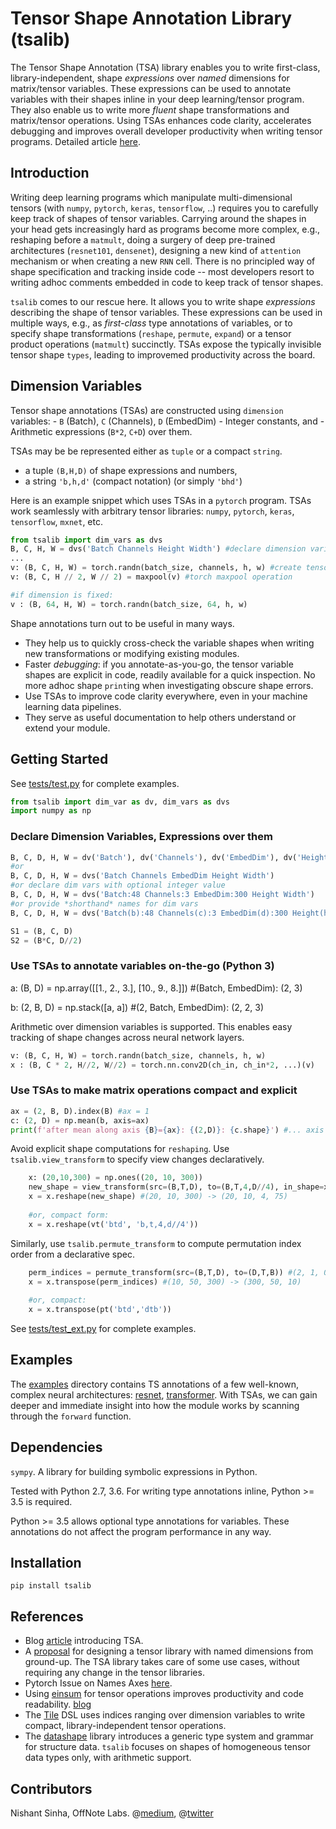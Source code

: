 # Tensor Shape Annotation Library (tsalib)

The Tensor Shape Annotation (TSA) library enables you to write first-class, library-independent, shape *expressions* over *named* dimensions for matrix/tensor variables.
These expressions can be used to annotate variables with their shapes inline in your deep learning/tensor program.
They also enable us to write more *fluent* shape transformations and matrix/tensor operations. Using TSAs enhances code clarity, accelerates debugging and improves overall developer productivity when writing tensor programs. 
Detailed article [here](https://medium.com/@ekshakhs/introducing-tensor-shape-annotation-library-tsalib-963b5b13c35b).

## Introduction

Writing deep learning programs which manipulate multi-dimensional tensors (with `numpy`, `pytorch`, `keras`, `tensorflow`, ..) requires you to carefully keep track of shapes of tensor variables. Carrying around the shapes in your head gets increasingly hard as programs become more complex, e.g., reshaping before a `matmult`, doing a surgery of deep pre-trained architectures (`resnet101`, `densenet`), designing a new kind of `attention` mechanism or when creating a new `RNN` cell. There is no principled way of shape specification and tracking inside code -- most developers resort to writing adhoc comments embedded in code to keep track of tensor shapes.

`tsalib` comes to our rescue here. It allows you to write shape *expressions* describing the shape of tensor variables. These expressions can be used in multiple ways, e.g., as *first-class* type annotations of variables, or to specify shape transformations (`reshape`, `permute`, `expand`) or a tensor product operations (`matmult`) succinctly. TSAs expose the typically invisible tensor shape `types`, leading to improvemed productivity across the board. 

## Dimension Variables

Tensor shape annotations (TSAs) are constructed using `dimension` variables:
     - `B` (Batch), `C` (Channels), `D` (EmbedDim)
     - Integer constants, and 
     - Arithmetic expressions (`B*2`, `C+D`) over them. 

TSAs may be be represented either as `tuple` or a compact `string`.
* a tuple `(B,H,D)` of shape expressions and numbers,
* a string `'b,h,d'` (compact notation) (or simply `'bhd'`)

Here is an example snippet which uses TSAs in a `pytorch` program. TSAs work seamlessly with arbitrary tensor libraries:  `numpy`, `pytorch`, `keras`, `tensorflow`, `mxnet`, etc.

```python
from tsalib import dim_vars as dvs
B, C, H, W = dvs('Batch Channels Height Width') #declare dimension variables
...
v: (B, C, H, W) = torch.randn(batch_size, channels, h, w) #create tensor
v: (B, C, H // 2, W // 2) = maxpool(v) #torch maxpool operation

#if dimension is fixed:
v : (B, 64, H, W) = torch.randn(batch_size, 64, h, w)

``` 

Shape annotations turn out to be useful in many ways. 
* They help us to quickly cross-check the variable shapes when writing new transformations or modifying existing modules.
* Faster *debugging*: if you annotate-as-you-go, the tensor variable shapes are explicit in code, readily available for a quick inspection. No more adhoc shape `print`ing when investigating obscure shape errors. 
* Use TSAs to improve code clarity everywhere, even in your machine learning data pipelines.
* They serve as useful documentation to help others understand or extend your module.

## Getting Started

See [tests/test.py](tests/test.py) for complete examples.

```python
from tsalib import dim_var as dv, dim_vars as dvs
import numpy as np
```

### Declare Dimension Variables, Expressions over them
```python
B, C, D, H, W = dv('Batch'), dv('Channels'), dv('EmbedDim'), dv('Height'), dv('Width')
#or
B, C, D, H, W = dvs('Batch Channels EmbedDim Height Width')
#or declare dim vars with optional integer value
B, C, D, H, W = dvs('Batch:48 Channels:3 EmbedDim:300 Height Width')
#or provide *shorthand* names for dim vars
B, C, D, H, W = dvs('Batch(b):48 Channels(c):3 EmbedDim(d):300 Height(h) Width(w)')

S1 = (B, C, D)
S2 = (B*C, D//2)
```


### Use TSAs to annotate variables on-the-go (Python 3)

a: (B, D) = np.array([[1., 2., 3.], [10., 9., 8.]]) #(Batch, EmbedDim): (2, 3)

b: (2, B, D) = np.stack([a, a]) #(2, Batch, EmbedDim): (2, 2, 3)

Arithmetic over dimension variables is supported. This enables easy tracking of shape changes across neural network layers.

```python
v: (B, C, H, W) = torch.randn(batch_size, channels, h, w)
x : (B, C * 2, H//2, W//2) = torch.nn.conv2D(ch_in, ch_in*2, ...)(v) 
```

### Use TSAs to make matrix operations compact and explicit

```python
ax = (2, B, D).index(B) #ax = 1
c: (2, D) = np.mean(b, axis=ax) 
print(f'after mean along axis {B}={ax}: {(2,D)}: {c.shape}') #... axis Batch=1: (2, EmbedDim): (2, 3)
```

Avoid explicit shape computations for `reshaping`. Use `tsalib.view_transform` to specify view changes declaratively.

```python
    x: (20,10,300) = np.ones((20, 10, 300))
    new_shape = view_transform(src=(B,T,D), to=(B,T,4,D//4), in_shape=x.shape)
    x = x.reshape(new_shape) #(20, 10, 300) -> (20, 10, 4, 75)
   
    #or, compact form:
    x = x.reshape(vt('btd', 'b,t,4,d//4'))
```

Similarly, use `tsalib.permute_transform` to compute permutation index order from a declarative spec. 
```python 
    perm_indices = permute_transform(src=(B,T,D), to=(D,T,B)) #(2, 1, 0)
    x = x.transpose(perm_indices) #(10, 50, 300) -> (300, 50, 10)
    
    #or, compact:
    x = x.transpose(pt('btd','dtb'))
```

See [tests/test_ext.py](tests/test_ext.py) for complete examples.



## Examples

 The [examples](examples) directory contains TS annotations of a few well-known, complex neural architectures: [resnet](examples/resnet.py), [transformer](examples/openai_transformer.py). With TSAs, we can gain deeper and immediate insight into how the module works by scanning through the `forward` function.

## Dependencies

`sympy`. A library for building symbolic expressions in Python.

Tested with Python 2.7, 3.6. For writing type annotations inline, Python >= 3.5 is required.

Python >= 3.5 allows optional type annotations for variables. These annotations do not affect the program performance in any way. 


## Installation

`pip install tsalib`



## References

* Blog [article](https://medium.com/@ekshakhs/introducing-tensor-shape-annotation-library-tsalib-963b5b13c35b) introducing TSA.
* A [proposal](https://docs.google.com/document/d/1vpMse4c6DrWH5rq2tQSx3qwP_m_0lyn-Ij4WHqQqRHY/edit#heading=h.rkj7d39awayl) for designing a tensor library with named dimensions from ground-up. The TSA library takes care of some use cases, without requiring any change in the tensor libraries.
* Pytorch Issue on Names Axes [here](https://github.com/pytorch/pytorch/issues/4164).
* Using [einsum](http://ajcr.net/Basic-guide-to-einsum/) for tensor operations improves productivity and code readability. [blog](https://rockt.github.io/2018/04/30/einsum)
* The [Tile](https://vertexai-plaidml.readthedocs-hosted.com/en/latest/writing_tile_code.html) DSL uses indices ranging over dimension variables to write compact, library-independent tensor operations.
* The [datashape](https://datashape.readthedocs.io/en/latest/) library introduces a generic type system and grammar for structure data. `tsalib` focuses on shapes of homogeneous tensor data types only, with arithmetic support.

## Contributors

Nishant Sinha, OffNote Labs. @[medium](https://medium.com/@ekshakhs), @[twitter](https://twitter.com/ekshakhs)


